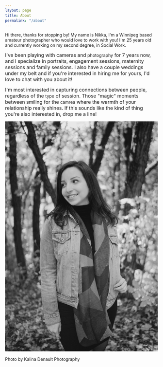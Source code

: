 ```yaml
---
layout: page
title: About
permalink: "/about"
---
```



Hi there, thanks for stopping by! My name is Nikka, I'm a Winnipeg based amateur photographer who would love to work with you! I'm 25 years old and currently working on my second degree, in Social Work.

<span style="font-size: 1rem;">I've been playing with cameras and&nbsp;</span>photography<span style="font-size: 1rem;">&nbsp;for 7 years now, and I&nbsp;specialize in portraits, engagement sessions, maternity sessions and family sessions. I also have a couple weddings under my belt and if you're interested in hiring me for yours, I'd love to chat with you about it!&nbsp;</span>

<span style="font-size: 1rem;">I'm most interested in capturing connections between people, regardless of the&nbsp;</span>type<span style="font-size: 1rem;">&nbsp;of session. Those "magic" moments between smiling for the&nbsp;</span>camrea<span style="font-size: 1rem;">&nbsp;where the warmth of your relationship really shines. If this sounds like the kind of thing you're also interested in, drop me a line!</span>

![](/uploads/2017/11/06/IMG_2576.JPG)

Photo by Kalina Denault Photography

